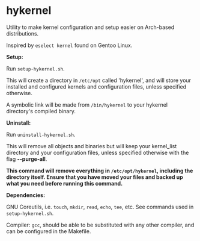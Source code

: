 # hykernel

Utility to make kernel configuration and setup easier on Arch-based distributions.

Inspired by `eselect kernel` found on Gentoo Linux.

**Setup:**

Run `setup-hykernel.sh`.

This will create a directory in `/etc/opt` called 'hykernel', and will store your installed and configured kernels and configuration files, unless specified otherwise.

A symbolic link will be made from `/bin/hykernel` to your hykernel directory's compiled binary.

**Uninstall:**

Run `uninstall-hykernel.sh`.

This will remove all objects and binaries but will keep your kernel_list directory and your configuration files, unless specified otherwise with the flag **--purge-all**.

**This command will remove everything in `/etc/opt/hykernel`, including the directory itself. Ensure that you have moved your files and backed up what you need before running this command.**

**Dependencies:**

GNU Coreutils, i.e. `touch`, `mkdir`, `read`, `echo`, `tee`, etc. See commands used in `setup-hykernel.sh`.

Compiler: `gcc`, should be able to be substituted with any other compiler, and can be configured in the Makefile.
